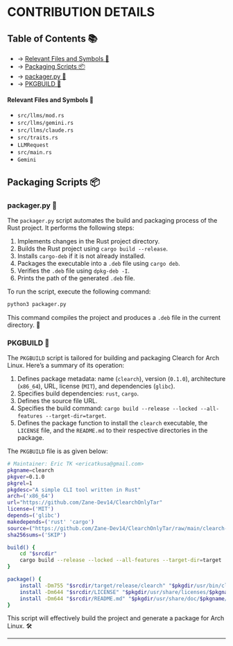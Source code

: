 # CONTRIBUTION DETAILS

## Table of Contents 📚
- -> [Relevant Files and Symbols 📂](#relevant-files-and-symbols-)
- -> [Packaging Scripts 📦](#packaging-scripts-)
- -> [packager.py 🐍](#packagerpy-)
- -> [PKGBUILD 💽](#pkgbuild-)

#### Relevant Files and Symbols 📂 

- `src/llms/mod.rs` 
- `src/llms/gemini.rs` 
- `src/llms/claude.rs` 
- `src/traits.rs` 
- `LLMRequest` 
- `src/main.rs` 
- `Gemini` 

## Packaging Scripts 📦 

### packager.py 🐍 

The `packager.py` script automates the build and packaging process of the Rust project. It performs the following steps: 

1. Implements changes in the Rust project directory. 
2. Builds the Rust project using `cargo build --release`. 
3. Installs `cargo-deb` if it is not already installed. 
4. Packages the executable into a `.deb` file using `cargo deb`. 
5. Verifies the `.deb` file using `dpkg-deb -I`. 
6. Prints the path of the generated `.deb` file. 

To run the script, execute the following command: 

```sh 
python3 packager.py 
``` 

This command compiles the project and produces a `.deb` file in the current directory. 📄 

### PKGBUILD 💽 

The `PKGBUILD` script is tailored for building and packaging Clearch for Arch Linux. Here’s a summary of its operation: 

1. Defines package metadata: name (`clearch`), version (`0.1.0`), architecture (`x86_64`), URL, license (`MIT`), and dependencies (`glibc`). 
2. Specifies build dependencies: `rust`, `cargo`. 
3. Defines the source file URL. 
4. Specifies the build command: `cargo build --release --locked --all-features --target-dir=target`. 
5. Defines the package function to install the `clearch` executable, the `LICENSE` file, and the `README.md` to their respective directories in the package. 

The `PKGBUILD` file is as given below: 

```sh 
# Maintainer: Eric TK <ericatkusa@gmail.com> 
pkgname=clearch 
pkgver=0.1.0 
pkgrel=1 
pkgdesc="A simple CLI tool written in Rust" 
arch=('x86_64') 
url="https://github.com/Zane-Dev14/ClearchOnlyTar" 
license=('MIT') 
depends=('glibc') 
makedepends=('rust' 'cargo') 
source=("https://github.com/Zane-Dev14/ClearchOnlyTar/raw/main/clearch-cli-0.1.0.tar.gz") 
sha256sums=('SKIP') 

build() { 
    cd "$srcdir" 
    cargo build --release --locked --all-features --target-dir=target 
} 

package() { 
    install -Dm755 "$srcdir/target/release/clearch" "$pkgdir/usr/bin/clearch" 
    install -Dm644 "$srcdir/LICENSE" "$pkgdir/usr/share/licenses/$pkgname/LICENSE" 
    install -Dm644 "$srcdir/README.md" "$pkgdir/usr/share/doc/$pkgname/README.md" 
} 
``` 

This script will effectively build the project and generate a package for Arch Linux. 🛠️ 

---

